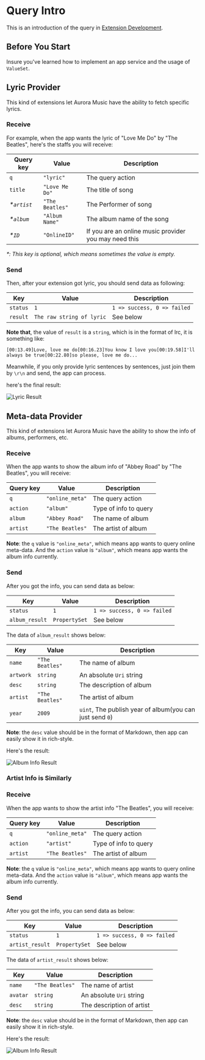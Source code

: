 # Query Intro

This is an introduction of the query in [Extension Development](./Extension%20Development.md).

## Before You Start

Insure you've learned how to implement an app service and the usage of `ValueSet`.
## Lyric Provider

This kind of extensions let Aurora Music have the ability to fetch specific lyrics.

### Receive
For example, when the app wants the lyric of "Love Me Do" by "The Beatles", here's the staffs you will receive:

| Query key | Value | Description |
| --- | --- | --- |
| `q` | `"lyric"` | The query action |
| `title` | `"Love Me Do"` | The title of song |
| *\*`artist`* | `"The Beatles"` | The Performer of song |
| *\*`album`*  | `"Album Name"`  | The album name of the song |
| *\*`ID`* | `"OnlineID"` | If you are an online music provider you may need this |

*\*: This key is optional, which means sometimes the value is empty.*

### Send
Then, after your extension got lyric, you should send data as following:

| Key | Value | Description |
| --- | --- | --- |
| `status` | `1` | `1 => success, 0 => failed` |
| `result` | `The raw string of lyric` | See below |

**Note that**, the value of `result` is a `string`, which is in the format of lrc, it is something like:

`[00:13.49]Love, love me do[00:16.23]You know I love you[00:19.58]I'll always be true[00:22.80]so please, love me do...`

Meanwhile, if you only provide lyric sentences by sentences, just join them by `\r\n` and send, the app can process.

here's the final result:

![](https://i.loli.net/2018/01/16/5a5df87b3be08.png "Lyric Result")

## Meta-data Provider

This kind of extensions let Aurora Music have the ability to show the info of albums, performers, etc.

### Receive
When the app wants to show the album info of "Abbey Road" by "The Beatles", you will receive:

| Query key | Value | Description |
| --- | --- | --- |
| `q` | `"online_meta"` | The query action |
| `action` | `"album"` | Type of info to query |
| `album` | `"Abbey Road"` | The name of album |
| `artist` | `"The Beatles"` | The artist of album |

**Note**: the `q` value is `"online_meta"`, which means app wants to query online meta-data. And the `action` value is `"album"`, which means app wants the album info currently.

### Send
After you got the info, you can send data as below:

| Key | Value | Description |
| --- | --- | --- |
| `status` | `1` | `1 => success, 0 => failed` |
| `album_result` | `PropertySet` | See below |

The data of `album_result` shows below:

| Key | Value | Description |
| --- | --- | --- |
| `name` | `"The Beatles"` | The name of album |
| `artwork` | `string` | An absolute `Uri` string |
| `desc` | `string` | The description of album |
| `artist` | `"The Beatles"` | The artist of album |
| `year` | `2009` | `uint`, The publish year of album(you can just send `0`) |

**Note**: the `desc` value should be in the format of Markdown, then app can easily show it in rich-style.

Here's the result:

![](https://i.loli.net/2018/01/16/5a5df879d0db4.png "Album Info Result")


### Artist Info is Similarly
### Receive
When the app wants to show the artist info "The Beatles", you will receive:

| Query key | Value | Description |
| --- | --- | --- |
| `q` | `"online_meta"` | The query action |
| `action` | `"artist"` | Type of info to query |
| `artist` | `"The Beatles"` | The artist of album |

**Note**: the `q` value is `"online_meta"`, which means app wants to query online meta-data. And the `action` value is `"album"`, which means app wants the album info currently.

### Send
After you got the info, you can send data as below:

| Key | Value | Description |
| --- | --- | --- |
| `status` | `1` | `1 => success, 0 => failed` |
| `artist_result` | `PropertySet` | See below |

The data of `artist_result` shows below:

| Key | Value | Description |
| --- | --- | --- |
| `name` | `"The Beatles"` | The name of artist |
| `avatar` | `string` | An absolute `Uri` string |
| `desc` | `string` | The description of artist |

**Note**: the `desc` value should be in the format of Markdown, then app can easily show it in rich-style.

Here's the result:

![](https://i.loli.net/2018/01/16/5a5df87b3bf74.png "Album Info Result")
